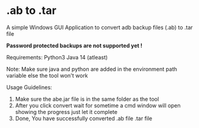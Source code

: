 # .ab to .tar
A simple Windows GUI Application to convert adb backup files (.ab) to .tar file

**Password protected backups are not supported yet !**

Requirements:
Python3
Java 14 (atleast)

Note: Make sure java and python are added in the environment path variable else the tool won't work

Usage Guidelines:
1. Make sure the abe.jar file is in the same folder as the tool
2. After you click convert wait for sometime a cmd window will open showing the progress just let it complete
3. Done, You have successfully converted .ab file .tar file

